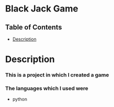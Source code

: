 # Black Jack Game

## Table of Contents
* [Description](#Description)

# Description
### This is a project in which I created a game


### The languages which I used were
* python